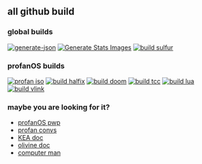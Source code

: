 ## all github build

### global builds

[![generate-json](https://github.com/elydre/elydre.github.io/actions/workflows/build-json.yml/badge.svg)](https://github.com/elydre/elydre.github.io)
[![Generate Stats Images](https://github.com/elydre/stats/actions/workflows/main.yml/badge.svg)](https://github.com/elydre/stats)
[![build sulfur](https://github.com/elydre/sulfur_lang/actions/workflows/makefile.yml/badge.svg?branch=build)](https://github.com/elydre/sulfur_lang)

### profanOS builds

[![profan iso](https://github.com/elydre/profanOS/actions/workflows/makefile.yml/badge.svg)](https://github.com/elydre/profanOS)
[![build halfix](https://github.com/elydre/halfix-profan/actions/workflows/makefile.yml/badge.svg)](https://github.com/elydre/halfix-profan)
[![build doom](https://github.com/elydre/doom-profan/actions/workflows/makefile.yml/badge.svg)](https://github.com/elydre/doom-profan)
[![build tcc](https://github.com/elydre/tinycc-profan/actions/workflows/makefile.yml/badge.svg)](https://github.com/elydre/tinycc-profan)
[![build lua](https://github.com/elydre/lua-profan/actions/workflows/makefile.yml/badge.svg)](https://github.com/elydre/lua-profan)
[![build vlink](https://github.com/elydre/vlink-profan/actions/workflows/makefile.yml/badge.svg)](https://github.com/elydre/vlink-profan)

### maybe you are looking for it?
- [profanOS pwp](https://elydre.github.io/profan)
- [profan convs](https://elydre.github.io/md/profan-conv)
- [KEA doc](https://elydre.github.io/kea)
- [olivine doc](https://elydre.github.io/md/olivine)
- [computer man](https://www.youtube.com/watch?v=jeg_TJvkSjg)

